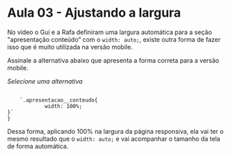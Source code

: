 # Aula 03 - Ajustando a largura

No vídeo o Gui e a Rafa definiram uma largura automática para a seção "apresentação conteúdo” com o `width: auto;`, existe outra forma de fazer isso que é muito utilizada na versão mobile.

Assinale a alternativa abaixo que apresenta a forma correta para a versão mobile.

*Selecione uma alternativa*

```@media (max-width: 1200px) {

    `.apresentacao__conteudo{
            width: 100%;
}`
}
```

Dessa forma, aplicando 100% na largura da página responsiva, ela vai ter o mesmo resultado que o `width: auto;` e vai acompanhar o tamanho da tela de forma automática.